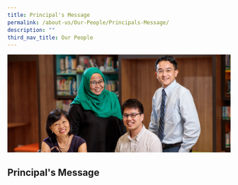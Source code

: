 ```yaml
---
title: Principal's Message
permalink: /about-us/Our-People/Principals-Message/
description: ""
third_nav_title: Our People
---
```

![](/images/Our-People.jpg)

Principal's Message
-------------------